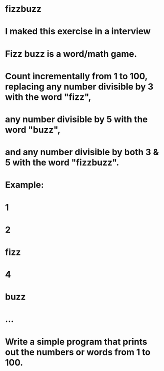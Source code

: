 # fizzbuzz
# I maked this exercise in a interview
# Fizz buzz is a word/math game.
# Count incrementally from 1 to 100, replacing any number divisible by 3 with the word "fizz",
#   any number divisible by 5 with the word "buzz", 
#   and any number divisible by both 3 & 5 with the word "fizzbuzz".
# Example:
#   1
#   2
#   fizz
#   4
#   buzz
#   …
# Write a simple program that prints out the numbers or words from 1 to 100.